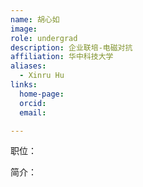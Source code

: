 ```yaml
---
name: 胡心如
image: 
role: undergrad
description: 企业联培-电磁对抗
affiliation: 华中科技大学
aliases:
  - Xinru Hu
links:
  home-page: 
  orcid: 
  email: 

---
```


职位：

简介：
